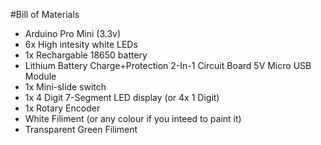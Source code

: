 #Bill of Materials
 - Arduino Pro Mini (3.3v)
 - 6x High intesity white LEDs
 - 1x Rechargable 18650 battery
 - Lithium Battery Charge+Protection 2-In-1 Circuit Board 5V Micro USB Module
 - 1x Mini-slide switch
 - 1x 4 Digit 7-Segment LED display (or 4x 1 Digit)
 - 1x Rotary Encoder
 - White Filiment (or any colour if you inteed to paint it)
 - Transparent Green Filiment